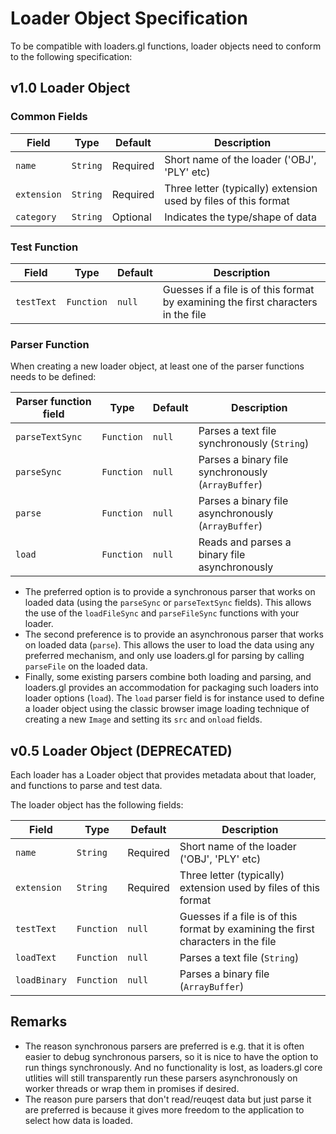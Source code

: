 # Loader Object Specification

To be compatible with loaders.gl functions, loader objects need to conform to the following specification:

## v1.0 Loader Object

### Common Fields

| Field           | Type        | Default    | Description |
| ---             | ---         | ---        | ---         |
| `name`          | `String`    | Required   | Short name of the loader ('OBJ', 'PLY' etc) |
| `extension`     | `String`    | Required   | Three letter (typically) extension used by files of this format |
| `category`      | `String`    | Optional   | Indicates the type/shape of data |


### Test Function

| Field           | Type        | Default    | Description |
| ---             | ---         | ---        | ---         |
| `testText`      | `Function`  | `null`     | Guesses if a file is of this format by examining the first characters in the file |


### Parser Function

When creating a new loader object, at least one of the parser functions needs to be defined:

| Parser function field | Type        | Default    | Description |
| ---                   | ---         | ---        | ---         |
| `parseTextSync`       | `Function`  | `null`     | Parses a text file synchronously (`String`) |
| `parseSync`           | `Function`  | `null`     | Parses a binary file synchronously (`ArrayBuffer`) |
| `parse`               | `Function`  | `null`     | Parses a binary file asynchronously (`ArrayBuffer`) |
| `load`                | `Function`  | `null`     | Reads and parses a binary file asynchronously |


* The preferred option is to provide a synchronous parser that works on loaded data (using the `parseSync` or `parseTextSync` fields). This allows the use of the `loadFileSync` and `parseFileSync` functions with your loader.
* The second preference is to provide an asynchronous parser that works on loaded data (`parse`). This allows the user to load the data using any preferred mechanism, and only use loaders.gl for parsing by calling `parseFile` on the loaded data.
* Finally, some existing parsers combine both loading and parsing, and loaders.gl provides an accommodation for packaging such loaders into loader options (`load`). The `load` parser field is for instance used to define a loader object using the classic browser image loading technique of creating a new `Image` and setting its `src` and `onload` fields.


## v0.5 Loader Object (DEPRECATED)

Each loader has a Loader object that provides metadata about that loader, and functions to parse and test data.

The loader object has the following fields:

| Field           | Type        | Default    | Description |
| ---             | ---         | ---        | ---         |
| `name`          | `String`    | Required   | Short name of the loader ('OBJ', 'PLY' etc) |
| `extension`     | `String`    | Required   | Three letter (typically) extension used by files of this format |
| `testText`      | `Function`  | `null`     | Guesses if a file is of this format by examining the first characters in the file |
| `loadText`      | `Function`  | `null`     | Parses a text file (`String`) |
| `loadBinary`    | `Function`  | `null`     | Parses a binary file (`ArrayBuffer`) |


## Remarks

* The reason synchronous parsers are preferred is e.g. that it is often easier to debug synchronous parsers, so it is nice to have the option to run things synchronously. And no functionality is lost, as loaders.gl core utlities will still transparently run these parsers asynchronously on worker threads or wrap them in promises if desired.
* The reason pure parsers that don't read/reuqest data but just parse it are preferred is because it gives more freedom to the application to select how data is loaded.
